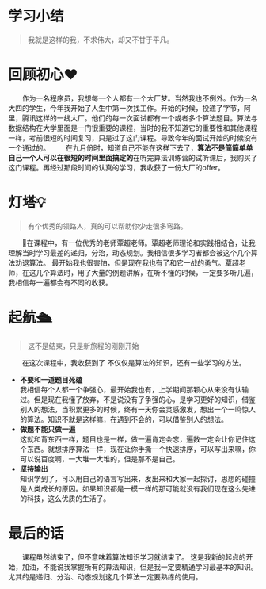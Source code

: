# 学习小结
> 我就是这样的我，不求伟大，却又不甘于平凡。
# 回顾初心❤️
&emsp;&emsp;作为一名程序员，我想每一个人都有一个大厂梦。当然我也不例外。作为一名大四的学生，今年我开始了人生中第一次找工作。开始的时候，投递了字节，阿里，腾讯这样的一线大厂。他们的每一次面试都有一个或者多个算法题目。算法与数据结构在大学里面是一门很重要的课程，当时的我不知道它的重要性和其他课程一样，考前很短的时间复习，只是过了这门课程。导致今年的面试开始的时候没有一个通过的。
&emsp;&emsp;在九月份时，知道自己不能在这样下去了，**算法不是简简单单自己一个人可以在很短的时间里面搞定的**在听完算法训练营的试听课后，我购买了这门课程。再经过那段时间的认真的学习，我收获了一份大厂的offer。

# 灯塔💡
> 有个优秀的领路人，真的可以帮助你少走很多弯路。  

&emsp;&emsp;在课程中，有一位优秀的老师覃超老师。覃超老师理论和实践相结合，让我理解当时学习最差的递归，分治，动态规划。我相信很多学习者都会被这个几个算法劝退算法。 最开始我也很害怕，但是现在我也有了和它一战的勇气。覃超老师，在这几个算法时，用了大量的例题讲解，在听不懂的时候，一定要多听几遍，我相信每一遍都会有不同的收获。

# 起航🛳
> 这不是结束，只是新旅程的刚刚开始   

&emsp;&emsp;在这次课程中，我收获到了 不仅仅是算法的知识，还有一些学习的方法。
- **不要和一道题目死磕**  
  我相信每个人都一个争强心，最开始我也有，上学期间那颗心从来没有认输过。但是现在我懂了放弃，不是说没有了争强的心，是学习更好的知识，借鉴别人的想法，当积累更多的时候，终有一天你会灵感激发，想出一个一鸣惊人的算法。知识不就是这样嘛，在遇到不会的，可以借鉴别人的想法。
- **做题不能只做一遍**  
  这就和背东西一样，题目也是一样，做一遍肯定会忘，遍数一定会让你记住这个东西。就想排序算法一样，现在让你手撕一个快速排序，可以写出来嘛，你可以说百度啊，一大堆一大堆的，但是那不是自己。
- **坚持输出**  
  知识学到了，可以用自己的语言写出来，发出来和大家一起探讨，思想的碰撞是人类成长的原因。如果知识都是一模一样的那可能就没有我们现在这么先进的科技，这么优质的生活了。

# 最后的话
&emsp;&emsp;课程虽然结束了，但不意味着算法知识学习就结束了。 这是我新的起点的开始，加油，不能说我掌握所有的算法知识，但是我一定要精通学习最基本的知识。尤其的是递归、分治、动态规划这几个算法一定要熟练的使用。
